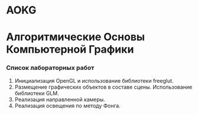 # AOKG
# Алгоритмические Основы Компьютерной Графики
### Список лабораторных работ
1. Инициализация OpenGL и использование библиотеки freeglut.
2. Размещение графических объектов в составе сцены. Использование библиотеки GLM.
3. Реализация направленной камеры.
4. Реализация освещения по методу Фонга.
